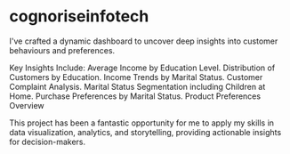 # cognoriseinfotech 
I've crafted a dynamic dashboard to uncover deep insights into customer behaviours and preferences.

Key Insights Include:
Average Income by Education Level. 
Distribution of Customers by Education. 
Income Trends by Marital Status. 
Customer Complaint Analysis. 
Marital Status Segmentation including Children at Home. 
Purchase Preferences by Marital Status. 
Product Preferences Overview

This project has been a fantastic opportunity for me to apply my skills in data visualization, analytics, and storytelling, providing actionable insights for decision-makers.
